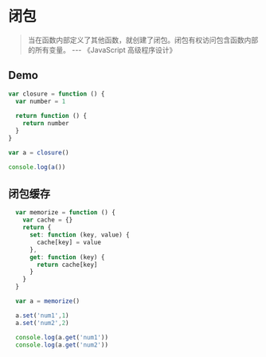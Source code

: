 # 闭包

> 当在函数内部定义了其他函数，就创建了闭包。闭包有权访问包含函数内部的所有变量。 --- 《JavaScript 高级程序设计》


## Demo

``` js
var closure = function () {
  var number = 1
  
  return function () {
    return number
  }
}

var a = closure()

console.log(a())
```

## 闭包缓存

``` js
  var memorize = function () {
    var cache = {}
    return {
      set: function (key, value) {
        cache[key] = value
      },
      get: function (key) {
        return cache[key]
      }
    }
  }

  var a = memorize()

  a.set('num1',1)
  a.set('num2',2)

  console.log(a.get('num1'))
  console.log(a.get('num2'))
```
